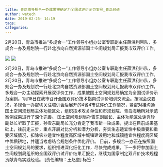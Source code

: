 ```yaml
---
title: 青岛市多规合一办成果被确定为全国试评价示范案例_青岛频道
author: wetech
date: 2019-02-25- 14:19
tags: 
categories: 
---
```

2月20日，青岛市推进“多规合一”工作领导小组办公室专职副主任薛洪利带队，多规合一办及规划院一行赴北京向自然资源部国土空间规划局汇报我市双评价工作。
<!-- more -->
                
<img align="center" border="0" src="http://p2.ifengimg.com/a/2019_09/fe76bd6c76032d7_size119_w500_h290.jpg" />
                
<img align="center" border="0" src="http://p2.ifengimg.com/a/2016/0810/204c433878d5cf9size1_w16_h16.png" />
                
            
2月20日，青岛市推进“多规合一”工作领导小组办公室专职副主任薛洪利带队，多规合一办及规划院一行赴北京向自然资源部国土空间规划局汇报我市双评价工作。
2月20日，青岛市推进“多规合一”工作领导小组办公室专职副主任薛洪利带队，多规合一办及规划院一行赴北京向自然资源部国土空间规划局汇报我市双评价工作。
多规合一办主动探索开展双评价工作，成果被国土空间规划局确定为全国试评价示范案例，1月18日在我市召开全国双评价技术指南试评价培训交流会。按照会议要求，多规合一办密切关注培训会后展开的4省4市试评价工作情况，紧密对接沟通国土空间规划局主体功能区处，组织技术攻关单位和市规划院、青岛海地所对示范案例成果进行了深化完善。
国土空间规划局孙雪东副局长、主体功能区处谢秀珍副处长听取了汇报，孙雪东副局长充分肯定了我市新一轮成果，提出在目前成果基础上，往前走三步，重点开展对比分析和潜力分析，夯实生态适宜性中极重要和重要区域情况，扣除农业适宜性程度高区域中城镇建设用地和城镇适宜性程度高区域中优质耕地，并适当考虑结合规划条件优化评价。
目前，多规合一办正在按照国土空间规划局的要求，组织推进深化细化工作，尽快完成成果，下一步将参加国土空间规划局组织的全国双评价试评价结果汇报会，继续为国家制定双评价技术规程贡献青岛实践经验。
[责任编辑：王赵童]
标签：
 
             
